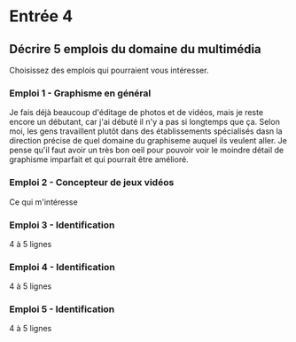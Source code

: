 # Entrée 4
## Décrire 5 emplois du domaine du multimédia
Choisissez des emplois qui pourraient vous intéresser. 

### Emploi 1 - Graphisme en général

Je fais déjà beaucoup d'éditage de photos et de vidéos, mais je reste encore un débutant, car j'ai débuté il n'y a pas si longtemps que ça. Selon moi, les gens travaillent plutôt dans des établissements spécialisés dasn la direction précise de quel domaine du graphiseme auquel ils veulent aller. Je pense qu'il faut avoir un très bon oeil pour pouvoir voir le moindre détail de graphisme imparfait et qui pourrait être amélioré.    

### Emploi 2 - Concepteur de jeux vidéos
Ce qui m'intéresse 

### Emploi 3 - Identification
4 à 5 lignes 

### Emploi 4 - Identification
4 à 5 lignes

### Emploi 5 - Identification
4 à 5 lignes



